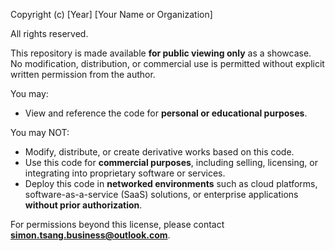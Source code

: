 Copyright (c) [Year] [Your Name or Organization]

All rights reserved.

This repository is made available **for public viewing only** as a showcase. No modification, distribution, or commercial use is permitted without explicit written permission from the author.

You may:
- View and reference the code for **personal or educational purposes**.

You may NOT:
- Modify, distribute, or create derivative works based on this code.
- Use this code for **commercial purposes**, including selling, licensing, or integrating into proprietary software or services.
- Deploy this code in **networked environments** such as cloud platforms, software-as-a-service (SaaS) solutions, or enterprise applications **without prior authorization**.

For permissions beyond this license, please contact **simon.tsang.business@outlook.com**.

